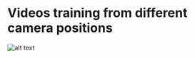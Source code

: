 # Videos training from different camera positions

![alt text](https://github.com/vicent44/RobotAgents/blob/master/Thesis/camerapos.png?raw=true)

